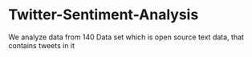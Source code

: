 # Twitter-Sentiment-Analysis
We analyze data from 140 Data set which is open source text data, that contains tweets in it
